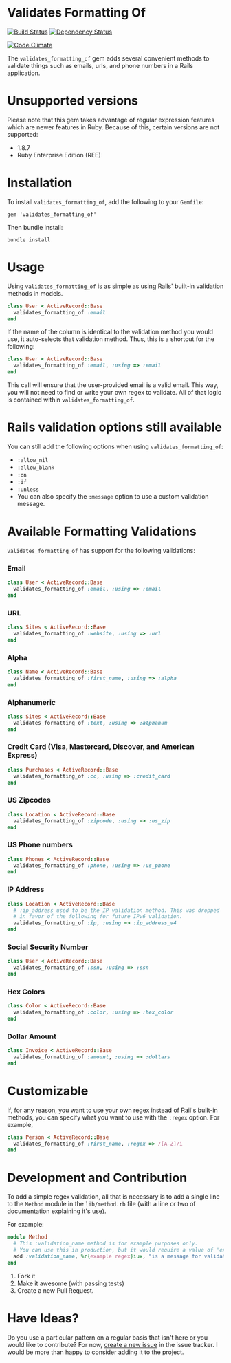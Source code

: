 # Validates Formatting Of

[![Build Status](https://secure.travis-ci.org/mattdbridges/validates_formatting_of.png)](http://travis-ci.org/mattdbridges/validates_formatting_of)
[![Dependency Status](https://gemnasium.com/mattdbridges/validates_formatting_of.png?travis)](https://gemnasium.com/mattdbridges/validates_formatting_of)

[![Code Climate](https://codeclimate.com/badge.png)](https://codeclimate.com/github/mattdbridges/validates_formatting_of)

The `validates_formatting_of` gem adds several convenient methods to validate things such as emails, urls, and phone numbers in a Rails application.

# Unsupported versions

Please note that this gem takes advantage of regular expression features which are newer features in Ruby. Because of this, certain versions are not supported:

* 1.8.7
* Ruby Enterprise Edition (REE)

# Installation

To install `validates_formatting_of`, add the following to your `Gemfile`:

    gem 'validates_formatting_of'

Then bundle install:

    bundle install

# Usage

Using `validates_formatting_of` is as simple as using Rails' built-in validation methods in models.

```ruby
class User < ActiveRecord::Base
  validates_formatting_of :email
end
```

If the name of the column is identical to the validation method you would use, it auto-selects that validation method. Thus, this is a shortcut for the following:

```ruby
class User < ActiveRecord::Base
  validates_formatting_of :email, :using => :email
end
```

This call will ensure that the user-provided email is a valid email. This way, you will not need to find or write your own regex to validate. All of that logic is contained within `validates_formatting_of`.

# Rails validation options still available

You can still add the following options when using `validates_formatting_of`:

* `:allow_nil`
* `:allow_blank`
* `:on`
* `:if`
* `:unless`
* You can also specify the `:message` option to use a custom validation message.

# Available Formatting Validations

`validates_formatting_of` has support for the following validations:

### Email

```ruby
class User < ActiveRecord::Base
  validates_formatting_of :email, :using => :email
end
```

### URL

```ruby
class Sites < ActiveRecord::Base
  validates_formatting_of :website, :using => :url
end
```

### Alpha

```ruby
class Name < ActiveRecord::Base
  validates_formatting_of :first_name, :using => :alpha
end
```

### Alphanumeric

```ruby
class Sites < ActiveRecord::Base
  validates_formatting_of :text, :using => :alphanum
end
```

### Credit Card (Visa, Mastercard, Discover, and American Express)

```ruby
class Purchases < ActiveRecord::Base
  validates_formatting_of :cc, :using => :credit_card
end
```

### US Zipcodes

```ruby
class Location < ActiveRecord::Base
  validates_formatting_of :zipcode, :using => :us_zip
end
```

### US Phone numbers

```ruby
class Phones < ActiveRecord::Base
  validates_formatting_of :phone, :using => :us_phone
end
```

### IP Address

```ruby
class Location < ActiveRecord::Base
  # :ip_address used to be the IP validation method. This was dropped
  # in favor of the following for future IPv6 validation.
  validates_formatting_of :ip, :using => :ip_address_v4
end
```

### Social Security Number

```ruby
class User < ActiveRecord::Base
  validates_formatting_of :ssn, :using => :ssn
end
```

### Hex Colors

```ruby
class Color < ActiveRecord::Base
  validates_formatting_of :color, :using => :hex_color
end
```

### Dollar Amount

```ruby
class Invoice < ActiveRecord::Base
  validates_formatting_of :amount, :using => :dollars
end
```

# Customizable

If, for any reason, you want to use your own regex instead of Rail's built-in methods, you can specify what you want to use with the `:regex` option. For example,

```ruby
class Person < ActiveRecord::Base
  validates_formatting_of :first_name, :regex => /[A-Z]/i
end
```

# Development and Contribution

To add a simple regex validation, all that is necessary is to add a single line to the `Method` module in the `lib/method.rb` file (with a line or two of documentation explaining it's use).

For example:

```ruby
module Method
  # This :validation_name method is for example purposes only.
  # You can use this in production, but it would require a value of 'example regex' to pass.
  add :validation_name, %r{example regex}iux, "is a message for validation method :validation_name"
end
```

1. Fork it
2. Make it awesome (with passing tests)
3. Create a new Pull Request.

# Have Ideas?

Do you use a particular pattern on a regular basis that isn't here or you would like to contribute? For now, [create a new issue](https://github.com/mattdbridges/validates_formatting_of/issues/new) in the issue tracker. I would be more than happy to consider adding it to the project.
